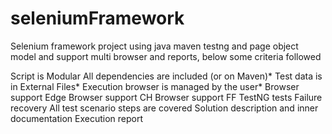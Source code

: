# seleniumFramework
Selenium framework project using java maven testng and page object model and support multi browser and reports, below some criteria followed

Script is Modular
All dependencies are included (or on Maven)*
Test data is in External Files*
Execution browser is managed by the user*
Browser support  Edge
Browser support  CH
Browser support  FF
TestNG tests
Failure recovery
All test scenario steps are covered
Solution description and inner documentation
Execution report 
